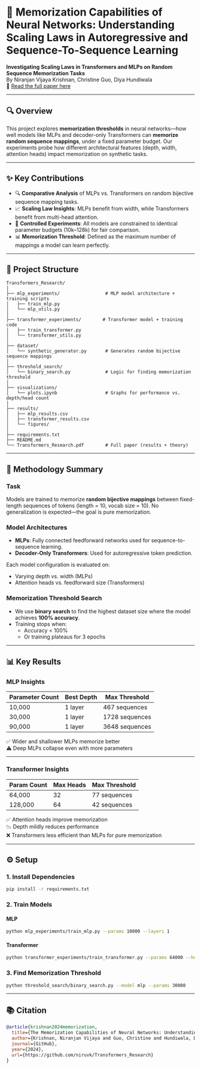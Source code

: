 # 🧠 Memorization Capabilities of Neural Networks: Understanding Scaling Laws in Autoregressive and Sequence-To-Sequence Learning

**Investigating Scaling Laws in Transformers and MLPs on Random Sequence Memorization Tasks**  
By Niranjan Vijaya Krishnan, Christine Guo, Diya Hundiwala  
📄 [Read the full paper here](https://niruvk.github.io/Transformers_Research/Transformers_Research.pdf)

---

## 🔍 Overview

This project explores **memorization thresholds** in neural networks—how well models like MLPs and decoder-only Transformers can **memorize random sequence mappings**, under a fixed parameter budget. Our experiments probe how different architectural features (depth, width, attention heads) impact memorization on synthetic tasks.

---

## ✨ Key Contributions

- 🔍 **Comparative Analysis** of MLPs vs. Transformers on random bijective sequence mapping tasks.
- 📈 **Scaling Law Insights**: MLPs benefit from width, while Transformers benefit from multi-head attention.
- 🧪 **Controlled Experiments**: All models are constrained to identical parameter budgets (10k–128k) for fair comparison.
- 📊 **Memorization Threshold**: Defined as the maximum number of mappings a model can learn perfectly.

---

## 📁 Project Structure

```
Transformers_Research/
│
├── mlp_experiments/                 # MLP model architecture + training scripts
│   ├── train_mlp.py
│   └── mlp_utils.py
│
├── transformer_experiments/        # Transformer model + training code
│   ├── train_transformer.py
│   └── transformer_utils.py
│
├── dataset/
│   └── synthetic_generator.py       # Generates random bijective sequence mappings
│
├── threshold_search/
│   └── binary_search.py             # Logic for finding memorization threshold
│
├── visualizations/
│   └── plots.ipynb                  # Graphs for performance vs. depth/head count
│
├── results/
│   ├── mlp_results.csv
│   ├── transformer_results.csv
│   └── figures/
│
├── requirements.txt
├── README.md
└── Transformers_Research.pdf        # Full paper (results + theory)
```

---

## 🧪 Methodology Summary

### Task

Models are trained to memorize **random bijective mappings** between fixed-length sequences of tokens (length = 10, vocab size = 10). No generalization is expected—the goal is pure memorization.

### Model Architectures

- **MLPs**: Fully connected feedforward networks used for sequence-to-sequence learning.
- **Decoder-Only Transformers**: Used for autoregressive token prediction.

Each model configuration is evaluated on:
- Varying depth vs. width (MLPs)
- Attention heads vs. feedforward size (Transformers)

### Memorization Threshold Search

- We use **binary search** to find the highest dataset size where the model achieves **100% accuracy**.
- Training stops when:
  - Accuracy < 100%
  - Or training plateaus for 3 epochs

---

## 📊 Key Results

### MLP Insights

| Parameter Count | Best Depth | Max Threshold |
|-----------------|------------|----------------|
| 10,000          | 1 layer    | 467 sequences  |
| 30,000          | 1 layer    | 1728 sequences |
| 90,000          | 1 layer    | 3648 sequences |

✅ Wider and shallower MLPs memorize better  
⚠️ Deep MLPs collapse even with more parameters

---

### Transformer Insights

| Param Count | Max Heads | Max Threshold |
|-------------|-----------|----------------|
| 64,000      | 32        | 77 sequences   |
| 128,000     | 64        | 42 sequences   |

✅ Attention heads improve memorization  
📉 Depth mildly reduces performance  
❌ Transformers less efficient than MLPs for pure memorization

---

## ⚙️ Setup

### 1. Install Dependencies

```bash
pip install -r requirements.txt
```

### 2. Train Models

#### MLP

```bash
python mlp_experiments/train_mlp.py --params 10000 --layers 1
```

#### Transformer

```bash
python transformer_experiments/train_transformer.py --params 64000 --heads 32 --layers 2
```

### 3. Find Memorization Threshold

```bash
python threshold_search/binary_search.py --model mlp --params 30000
```

---

## 📚 Citation

```bibtex
@article{krishnan2024memorization,
  title={The Memorization Capabilities of Neural Networks: Understanding Scaling Laws in Autoregressive and Seq2Seq Learning},
  author={Krishnan, Niranjan Vijaya and Guo, Christine and Hundiwala, Diya},
  journal={GitHub},
  year={2024},
  url={https://github.com/niruvk/Transformers_Research}
}
```
